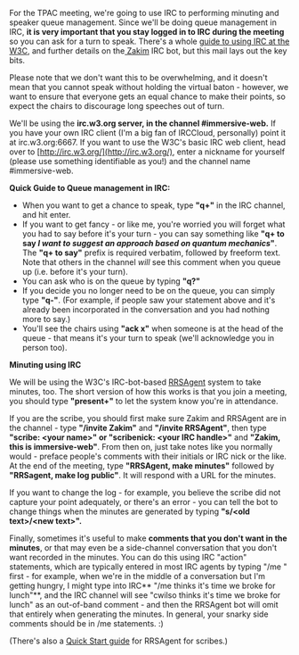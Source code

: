 For the TPAC meeting, we're going to use IRC to performing minuting and speaker queue management.  Since we'll be doing queue management in IRC, **it is very important that you stay logged in to IRC during the meeting** so you can ask for a turn to speak.  There's a whole [guide to using IRC at the W3C](https://www.w3.org/wiki/IRC), and further details on the[ Zakim](https://www.w3.org/2001/12/zakim-irc-bot) IRC bot, but this mail lays out the key bits. 

Please note that we don't want this to be overwhelming, and it doesn't mean that you cannot speak without holding the virtual baton - however, we want to ensure that everyone gets an equal chance to make their points, so expect the chairs to discourage long speeches out of turn.

We'll be using the **irc.w3.org server, in the channel #immersive-web.**  If you have your own IRC client (I'm a big fan of IRCCloud, personally) point it at irc.w3.org:6667.  If you want to use the W3C's basic IRC web client, head over to [http://irc.w3.org/](http://irc.w3.org/), enter a nickname for yourself (please use something identifiable as you!) and the channel name #immersive-web.

**Quick Guide to Queue management in IRC:**

*   When you want to get a chance to speak, type **"q+"** in the IRC channel, and hit enter. 
*   If you want to get fancy - or like me, you're worried you will forget what you had to say before it's your turn - you can say something like **"q+ to say _I want to suggest an approach based on quantum mechanics_"**. The **"q+ to say"** prefix is required verbatim, followed by freeform text. Note that others in the channel *will* see this comment when you queue up (i.e. before it's your turn).
*   You can ask who is on the queue by typing **"q?"**
*   If you decide you no longer need to be on the queue, you can simply type **"q-"**.  (For example, if people saw your statement above and it's already been incorporated in the conversation and you had nothing more to say.)
*   You'll see the chairs using **"ack x"** when someone is at the head of the queue - that means it's your turn to speak (we'll acknowledge you in person too).  

**Minuting using IRC**

We will be using the W3C's IRC-bot-based [RRSAgent](https://www.w3.org/2002/03/RRSAgent) system to take minutes, too.  The short version of how this works is that you join a meeting, you should type **"present+"** to let the system know you're in attendance.

If you are the scribe, you should first make sure Zakim and RRSAgent are in the channel - type **"/invite Zakim"** and **"/invite RRSAgent"**, then type **"scribe: &lt;your name&gt;" or "scribenick: &lt;your IRC handle&gt;"** and **"Zakim, this is immersive-web"**. From then on, just take notes like you normally would - preface people's comments with their initials or IRC nick or the like.  At the end of the meeting, type **"RRSAgent, make minutes"** followed by **"RRSagent, make log public"**.  It will respond with a URL for the minutes.

If you want to change the log - for example, you believe the scribe did not capture your point adequately, or there's an error - you can tell the bot to change things when the minutes are generated by typing **"s/&lt;old text&gt;/&lt;new text&gt;".**

Finally, sometimes it's useful to make **comments that you don't want in the minutes**, or that may even be a side-channel conversation that you don't want recorded in the minutes.  You can do this using IRC "action" statements, which are typically entered in most IRC agents by typing "/me " first - for example, when we're in the middle of a conversation but I'm getting hungry, I might type into IRC** "/me thinks it's time we broke for lunch"**, and the IRC channel will see "cwilso thinks it's time we broke for lunch" as an out-of-band comment - and then the RRSAgent bot will omit that entirely when generating the minutes.  In general, your snarky side comments should be in /me statements.  :) 

(There's also a [Quick Start guide](https://dev.w3.org/cvsweb/~checkout~/2002/scribe/scribedoc.htm?content-type=text/html#Quick_Start_Guide) for RRSAgent for scribes.)
